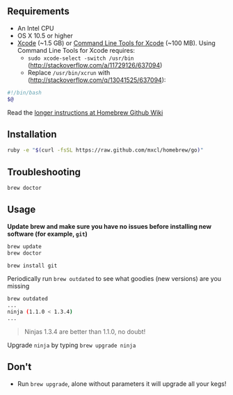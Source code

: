 ## Requirements

* An Intel CPU
* OS X 10.5 or higher
* [Xcode](http://itunes.apple.com/us/app/xcode/id497799835) (~1.5 GB) or [Command Line Tools for Xcode](https://developer.apple.com/downloads) (~100 MB). Using Command Line Tools for Xcode requires:
  * `sudo xcode-select -switch /usr/bin` (http://stackoverflow.com/a/11729126/637094)
  * Replace `/usr/bin/xcrun` with (http://stackoverflow.com/q/13041525/637094):

```bash
#!/bin/bash
$@
```

Read the [longer instructions at Homebrew Github Wiki](https://github.com/mxcl/homebrew/wiki/Installation)

## Installation
```sh
ruby -e "$(curl -fsSL https://raw.github.com/mxcl/homebrew/go)"
```

## Troubleshooting
```sh
brew doctor
```

## Usage
**Update brew and make sure you have no issues before installing new software (for example, `git`)**

```sh
brew update
brew doctor

brew install git
```

Periodically run `brew outdated` to see what goodies (new versions) are you missing

```sh
brew outdated
...
ninja (1.1.0 < 1.3.4)
...
```
 >  Ninjas 1.3.4 are better than 1.1.0, no doubt!

Upgrade `ninja` by typing `brew upgrade ninja`

## Don't
 
 * Run `brew upgrade`, alone without parameters it will upgrade all your kegs!

